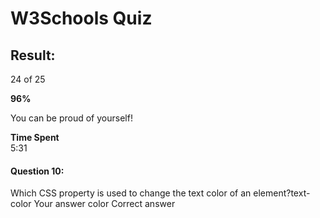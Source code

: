 # W3Schools Quiz

## Result:

24 of 25

**96%**

You can be proud of yourself!

**Time Spent**  
5:31



#### Question 10:

Which CSS property is used to change the text color of an element?text-color    Your answer  color    Correct answer  

